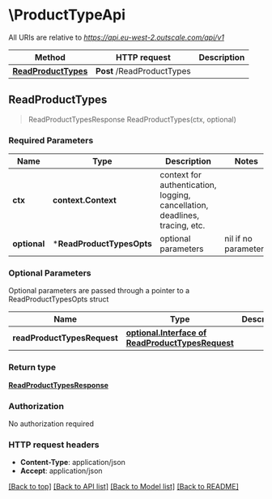 # \ProductTypeApi

All URIs are relative to *https://api.eu-west-2.outscale.com/api/v1*

Method | HTTP request | Description
------------- | ------------- | -------------
[**ReadProductTypes**](ProductTypeApi.md#ReadProductTypes) | **Post** /ReadProductTypes | 



## ReadProductTypes

> ReadProductTypesResponse ReadProductTypes(ctx, optional)



### Required Parameters


Name | Type | Description  | Notes
------------- | ------------- | ------------- | -------------
**ctx** | **context.Context** | context for authentication, logging, cancellation, deadlines, tracing, etc.
 **optional** | ***ReadProductTypesOpts** | optional parameters | nil if no parameters

### Optional Parameters

Optional parameters are passed through a pointer to a ReadProductTypesOpts struct


Name | Type | Description  | Notes
------------- | ------------- | ------------- | -------------
 **readProductTypesRequest** | [**optional.Interface of ReadProductTypesRequest**](ReadProductTypesRequest.md)|  | 

### Return type

[**ReadProductTypesResponse**](ReadProductTypesResponse.md)

### Authorization

No authorization required

### HTTP request headers

- **Content-Type**: application/json
- **Accept**: application/json

[[Back to top]](#) [[Back to API list]](../README.md#documentation-for-api-endpoints)
[[Back to Model list]](../README.md#documentation-for-models)
[[Back to README]](../README.md)

